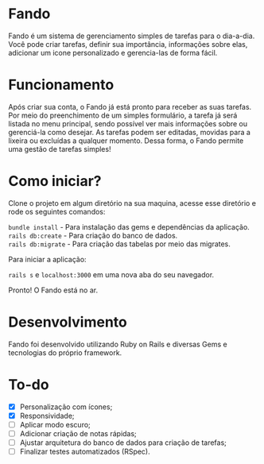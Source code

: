 # Fando

Fando é um sistema de gerenciamento simples de tarefas para o dia-a-dia. Você pode criar tarefas, definir sua importância, informações sobre elas, adicionar um icone personalizado e gerencia-las de forma fácil.

# Funcionamento

Após criar sua conta, o Fando já está pronto para receber as suas tarefas. Por meio do preenchimento de um simples formulário, a tarefa já será listada no menu principal, sendo possível ver mais informações sobre ou gerenciá-la como desejar. As tarefas podem ser editadas, movidas para a lixeira ou excluídas a qualquer momento. Dessa forma, o Fando permite uma gestão de tarefas simples!

# Como iniciar?

Clone o projeto em algum diretório na sua maquina, acesse esse diretório e rode os seguintes comandos:

```bundle install``` - Para instalação das gems e dependências da aplicação. <br />
```rails db:create``` - Para criação do banco de dados. <br />
```rails db:migrate``` - Para criação das tabelas por meio das migrates.

Para iniciar a aplicação:

```rails s``` e ```localhost:3000``` em uma nova aba do seu navegador.

Pronto! O Fando está no ar.

# Desenvolvimento

Fando foi desenvolvido utilizando Ruby on Rails e diversas Gems e tecnologias do próprio framework.

# To-do

- [x] Personalização com ícones;
- [x] Responsividade;
- [ ] Aplicar modo escuro;
- [ ] Adicionar criação de notas rápidas;
- [ ] Ajustar arquitetura do banco de dados para criação de tarefas;
- [ ] Finalizar testes automatizados (RSpec).
